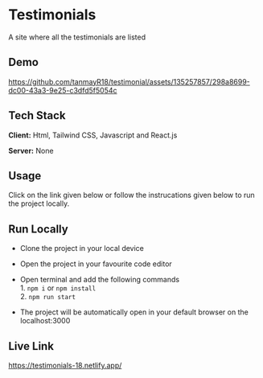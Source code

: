 
# Testimonials 

A site where all the testimonials are listed 
## Demo

https://github.com/tanmayR18/testimonial/assets/135257857/298a8699-dc00-43a3-9e25-c3dfd5f5054c


## Tech Stack

**Client:** Html, Tailwind CSS, Javascript and React.js

**Server:** None

## Usage

Click on the link given below or follow the instrucations given below to run the project locally.




## Run Locally

- Clone the project in your local device
- Open the project in your favourite code editor
- Open terminal and add the following commands  
        1. `npm i` or `npm install`  
        2. `npm run start`  
        
- The project will be automatically open in your default browser on the localhost:3000
## Live Link

https://testimonials-18.netlify.app/
